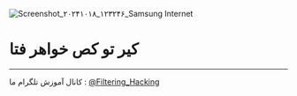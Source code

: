 ![Screenshot_۲۰۲۴۱۰۱۸_۱۲۳۲۴۶_Samsung Internet](https://github.com/user-attachments/assets/23fe8900-8a98-4a30-a6e5-62c19e294434)
# کیر تو کص خواهر فتا
-----
کانال آموزش تلگرام ما :
[@Filtering_Hacking](https://t.me/Filtering_Hacking)
